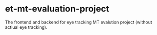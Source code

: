 # et-mt-evaluation-project
The frontend and backend for eye tracking MT evalution project (without actiual eye tracking). 
